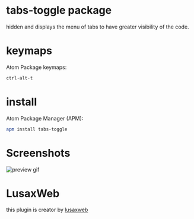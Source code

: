 # tabs-toggle package

hidden and displays the menu of tabs to have greater visibility of the code.
# keymaps
Atom Package keymaps:
```bash
ctrl-alt-t
```
# install
Atom Package Manager (APM):
```bash
apm install tabs-toggle
```
# Screenshots
![preview gif](https://i.imgur.com/1NMemL7.gif)
# LusaxWeb

this plugin is creator by [lusaxweb](http://www.lusaxweb.com.ve/)

